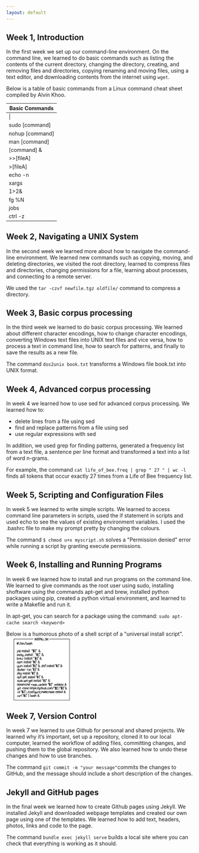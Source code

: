```yaml
---
layout: default
---
```

## Week 1, Introduction

In the first week we set up our command-line environment. On the command line, we learned to do basic commands such as listing the contents of the current directory, changing the directory, creating, and removing files and directories, copying renaming and moving files, using a text editor, and downloading contents from the internet using `wget`.

Below is a table of basic commands from a Linux command cheat sheet compiled by Alvin Khoo.

| Basic Commands |
| ------ |
| \| | pipe (redirect) output |
| sudo [command] | run <command> in superuser mode |
| nohup [command] | run <command> immune to hangup signal |
| man [command] | display help pages of <command> |
| [command] & | run <command> and send task to background |
| >>[fileA] | append to fileA, preserving existing contents |
| >[fileA] | output to fileA, overwriting contents |
| echo -n | display a line of text |
| xargs | build command line from previous output |
| 1>2& | redirect stdout to stderr |
| fg %N | go to task N |
| jobs | list task |
| ctrl -z | suspend current task |

## Week 2, Navigating a UNIX System

In the second week we learned more about how to navigate the command-line environment. We learned new commands such as copying, moving, and deleting directories, we visited the root directory, learned to compress files and directories,  changing permissions for a file, learning about processes, and connecting to a remote server.

We used the `tar -czvf newfile.tgz oldfile/` command to compress a directory.  

## Week 3, Basic corpus processing

In the third week we learned to do basic corpus processing. We learned about different character encodings, how to change character encodings, converting Windows text files into UNIX text files and vice versa, how to process a text in command line, how to search for patterns, and finally to save the results as a new file.

The command `dos2unix book.txt` transforms a Windows file book.txt into UNIX format.

## Week 4, Advanced corpus processing

In week 4 we learned how to use sed for advanced corpus processing. We learned how to:

*  delete lines from a file using sed
*  find and replace patterns from a file using sed
*  use regular expressions with sed

In addition, we used grep for finding patterns, generated a frequency list from a text file, a sentence per line format and transformed a text into a list of word n-grams.

For example, the command `cat life_of_bee.freq | grep " 27 " | wc -l` finds all tokens that occur exactly 27 times from a Life of Bee frequency list.

## Week 5, Scripting and Configuration Files

In week 5 we learned to write simple scripts. We learned to access command line parameters in scripts, used the if statement in scripts and used echo to see the values of existing environment variables. I used the .bashrc file to make my prompt pretty by changing the colours.

The command `$ chmod u+x myscript.sh` solves a "Permission denied" error while running a script by granting execute permissions.

## Week 6, Installing and Running Programs

In week 6 we learned how to install and run programs on the command line. We learned to give commands as the root user using sudo, installing shoftware using the commands apt-get and brew, installed python packages using pip, created a python virtual environment, and learned to write a Makefile and run it.

In apt-get, you can search for a package using the command: `sudo apt-cache search <keyword>`

Below is a humorous photo of a shell script of a "universal install script".
<img src="assets/images/week6.png" alt="Photo" hspace="20" width="30%" align="center"/>

## Week 7, Version Control

In week 7 we learned to use Github for personal and shared projects. We learned why it’s important, set up a repository, cloned it to our local computer, learned the workflow of adding files, committing changes, and pushing them to the global repository. We also learned how to undo these changes and how to use branches.

The command `git commit -m "your message"`commits the changes to GitHub, and the message should include a short description of the changes.  

## Jekyll and GitHub pages

In the final week we learned how to create Github pages using Jekyll. We installed Jekyll and downloaded webpage templates and created our own page using one of the templates. We learned how to add text, headers, photos, links and code to the page.

The command `bundle exec jekyll serve` builds a local site where you can check that everything is working as it should.